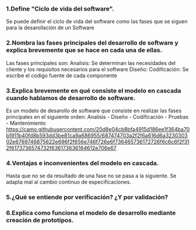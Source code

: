  ### 1.Define "Ciclo de vida del software".
Se puede definir el ciclo de vida del software como las fases que se siguen para la desarollación de un Software


 ### 2.Nombra las fases principales del desarrollo de software y explica brevemente que se hace en cada una de ellas.
Las fases principales son:
Analisis: Se determinan las necesidades del cliente y los requisitos necesarios para el software
Diseño: 
Codificación: Se escribe el codigo fuente de cada componente



 ### 3.Explica brevemente en qué consiste el modelo en cascada cuando hablamos de desarrollo de software.
 Es un modelo de desarollo de software que consiste en realizar las fases principales en el siguiente orden:
 Analisis - Diseño - Codificación - Pruebas - Mantenimiento
https://camo.githubusercontent.com/20d8e04cb8bfa4915d186ee1f364ba70b1911b40fd8b593dd3be81ca9a686955/687474703a2f2f6a616d6a323030302e6769746875622e696f2f656e746f726e6f736465736172726f6c6c6f2f312f6173736574732f636173636164612e706e67

 ### 4.Ventajas e inconvenientes del modelo en cascada.
 Hasta que no se da resultado de una fase no se pasa a la siguiente.
 Se adapta mal al cambio continuo de especificaciones.

 ### 5.¿Qué se entiende por verificación? ¿Y por validación?

 ### 6.Explica como funciona el modelo de desarrollo mediante creación de prototipos.
